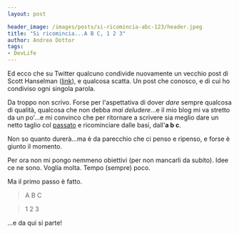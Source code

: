 ```yaml
---
layout: post

header_image: /images/posts/si-ricomincia-abc-123/header.jpeg
title: "Si ricomincia...A B C, 1 2 3"
author: Andrea Dottor
tags:
- DevLife
---
```


Ed ecco che su Twitter qualcuno condivide nuovamente un vecchio post di Scott Hanselman ([link](https://www.hanselman.com/blog/YourBlogIsTheEngineOfCommunity.aspx)), e qualcosa scatta. Un post che conosco, e di cui ho condiviso ogni singola parola.

Da troppo non scrivo. Forse per l'aspettativa di dover *dare* sempre qualcosa di qualità, qualcosa che non debba *mai deludere*...e il mio blog mi va stretto da un po'...e mi convinco che per ritornare a scrivere sia meglio dare un netto taglio col [passato](http://blog.dottor.net) e ricominciare dalle basi, dall'**a b c**.

Non so quanto durerà...ma è da parecchio che ci penso e ripenso, e forse è giunto il momento. 

Per ora non mi pongo nemmeno obiettivi (per non mancarli da subito). Idee ce ne sono. Voglia molta. Tempo (sempre) poco.

Ma il primo passo è fatto.

>A B C

>1 2 3

...e da qui si parte!

